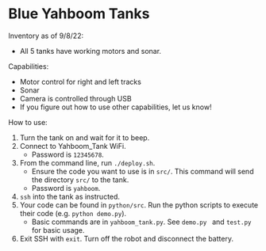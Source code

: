 # Blue Yahboom Tanks
Inventory as of 9/8/22:
- All 5 tanks have working motors and sonar.

Capabilities:
- Motor control for right and left tracks
- Sonar
- Camera is controlled through USB
- If you figure out how to use other capabilities, let us know!

How to use:
1. Turn the tank on and wait for it to beep.
2. Connect to Yahboom_Tank WiFi.
    - Password is `12345678`.
4. From the command line, run `./deploy.sh`.
    - Ensure the code you want to use is in `src/`. This command will send the directory `src/` to the tank.
    - Password is `yahboom`.
5. `ssh` into the tank as instructed.
6. Your code can be found in `python/src`. Run the python scripts to execute their code (e.g. `python demo.py`).
    - Basic commands are in `yahboom_tank.py`. See `demo.py ` and `test.py` for basic usage.
7. Exit SSH with `exit`. Turn off the robot and disconnect the battery.
